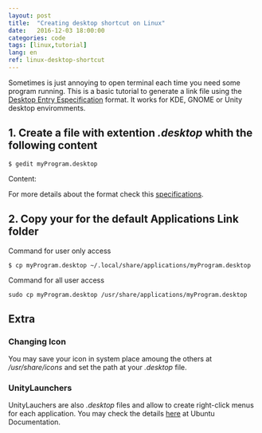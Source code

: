 ```yaml
---
layout: post
title:  "Creating desktop shortcut on Linux"
date:   2016-12-03 18:00:00
categories: code
tags: [linux,tutorial]
lang: en
ref: linux-desktop-shortcut
---
```


Sometimes is just annoying to open terminal each time you need some program running. This is a basic tutorial to generate a link file using the [Desktop Entry Especification](https://specifications.freedesktop.org/desktop-entry-spec/desktop-entry-spec-latest.html#introduction) format. It works for KDE, GNOME or Unity desktop enviromments.

## 1. Create a file with extention _.desktop_ whith the following content

```
$ gedit myProgram.desktop
```

Content:

<script src="https://gist.github.com/akafael/f7583856ba1e200264cbf3de5a42e9b2.js"></script>

For more details about the format check this [specifications](https://specifications.freedesktop.org/desktop-entry-spec/desktop-entry-spec-latest.html#basic-format).

## 2. Copy your for the default Applications Link folder

Command for user only access

```
$ cp myProgram.desktop ~/.local/share/applications/myProgram.desktop
```

Command for all user access

```
sudo cp myProgram.desktop /usr/share/applications/myProgram.desktop
```

## Extra

### Changing Icon

 You may save your icon in system place amoung the others at _/usr/share/icons_ and set the path at your _.desktop_ file.

### UnityLaunchers

UnityLauchers are also _.desktop_ files and allow to create right-click menus for each application. You may check the details [here](https://help.ubuntu.com/community/UnityLaunchersAndDesktopFiles) at Ubuntu Documentation.
